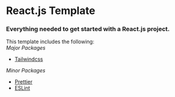 # React.js Template
### Everything needed to get started with a React.js project. 

This template includes the following:
</br>
*Major Packages*
- [Tailwindcss](https://tailwindcss.com/)

*Minor Packages*
- [Prettier](https://prettier.io/docs/en/index.html)
- [ESLint](https://eslint.org/)

